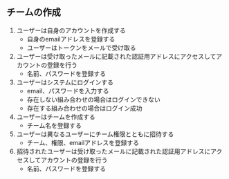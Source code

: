 チームの作成
---

1. ユーザーは自身のアカウントを作成する
    * 自身のemailアドレスを登録する
    * ユーザーはトークンをメールで受け取る
1. ユーザーは受け取ったメールに記載された認証用アドレスにアクセスしてアカウントの登録を行う
    * 名前、パスワードを登録する
1. ユーザーはシステムにログインする
    * email、パスワードを入力する
    * 存在しない組み合わせの場合はログインできない
    * 存在する組み合わせの場合はログイン成功
1. ユーザーはチームを作成する
    * チーム名を登録する
1. ユーザーは異なるユーザーにチーム権限とともに招待する
    * チーム、権限、emailアドレスを登録する
1. 招待されたユーザーは受け取ったメールに記載された認証用アドレスにアクセスしてアカウントの登録を行う
    * 名前、パスワードを登録する
